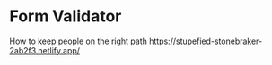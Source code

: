 # Form Validator
 How to keep people on the right path
https://stupefied-stonebraker-2ab2f3.netlify.app/
